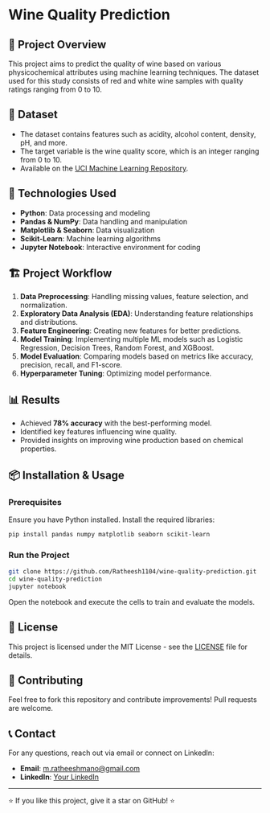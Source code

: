 # Wine Quality Prediction

## 📌 Project Overview
This project aims to predict the quality of wine based on various physicochemical attributes using machine learning techniques. The dataset used for this study consists of red and white wine samples with quality ratings ranging from 0 to 10.

## 📂 Dataset
- The dataset contains features such as acidity, alcohol content, density, pH, and more.
- The target variable is the wine quality score, which is an integer ranging from 0 to 10.
- Available on the [UCI Machine Learning Repository](https://archive.ics.uci.edu/ml/datasets/Wine+Quality).

## 🚀 Technologies Used
- **Python**: Data processing and modeling
- **Pandas & NumPy**: Data handling and manipulation
- **Matplotlib & Seaborn**: Data visualization
- **Scikit-Learn**: Machine learning algorithms
- **Jupyter Notebook**: Interactive environment for coding

## 🏗️ Project Workflow
1. **Data Preprocessing**: Handling missing values, feature selection, and normalization.
2. **Exploratory Data Analysis (EDA)**: Understanding feature relationships and distributions.
3. **Feature Engineering**: Creating new features for better predictions.
4. **Model Training**: Implementing multiple ML models such as Logistic Regression, Decision Trees, Random Forest, and XGBoost.
5. **Model Evaluation**: Comparing models based on metrics like accuracy, precision, recall, and F1-score.
6. **Hyperparameter Tuning**: Optimizing model performance.

## 📊 Results
- Achieved **78% accuracy** with the best-performing model.
- Identified key features influencing wine quality.
- Provided insights on improving wine production based on chemical properties.

## 📦 Installation & Usage
### Prerequisites
Ensure you have Python installed. Install the required libraries:
```bash
pip install pandas numpy matplotlib seaborn scikit-learn
```

### Run the Project
```bash
git clone https://github.com/Ratheesh1104/wine-quality-prediction.git
cd wine-quality-prediction
jupyter notebook
```
Open the notebook and execute the cells to train and evaluate the models.

## 📜 License
This project is licensed under the MIT License - see the [LICENSE](LICENSE) file for details.

## 🤝 Contributing
Feel free to fork this repository and contribute improvements! Pull requests are welcome.

## 📞 Contact
For any questions, reach out via email or connect on LinkedIn:
- **Email**: m.ratheeshmano@gmail.com
- **LinkedIn**: [Your LinkedIn](https://www.linkedin.com/in/ratheesh-mano)

---
⭐ If you like this project, give it a star on GitHub! ⭐
